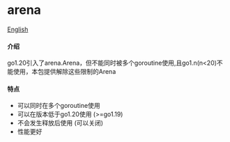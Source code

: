 # arena

[English](./README_en.md)

#### 介绍
go1.20引入了arena.Arena，但不能同时被多个goroutine使用,且go1.n(n<20)不能使用，本包提供解除这些限制的Arena

#### 特点
   - 可以同时在多个goroutine使用
   - 可以在版本低于go1.20使用 (>=go1.19)
   - 不会发生释放后使用 (可以关闭)
   - 性能更好
